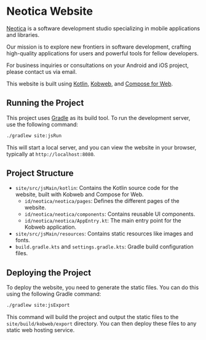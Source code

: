 # Neotica Website

[Neotica](https://neotica.id/) is a software development studio specializing in mobile applications and libraries.

Our mission is to explore new frontiers in software development, crafting high-quality applications for users and powerful tools for fellow developers.

For business inquiries or consultations on your Android and iOS project, please contact us via email.

This website is built using [Kotlin](https://kotlinlang.org/), [Kobweb](https://github.com/varabyte/kobweb), and [Compose for Web](https://compose-web.ui.jetbrains.org/).

## Running the Project

This project uses [Gradle](https://gradle.org/) as its build tool. To run the development server, use the following command:

```bash
./gradlew site:jsRun
```

This will start a local server, and you can view the website in your browser, typically at `http://localhost:8080`.

## Project Structure

- `site/src/jsMain/kotlin`: Contains the Kotlin source code for the website, built with Kobweb and Compose for Web.
  - `id/neotica/neotica/pages`: Defines the different pages of the website.
  - `id/neotica/neotica/components`: Contains reusable UI components.
  - `id/neotica/neotica/AppEntry.kt`: The main entry point for the Kobweb application.
- `site/src/jsMain/resources`: Contains static resources like images and fonts.
- `build.gradle.kts` and `settings.gradle.kts`: Gradle build configuration files.

## Deploying the Project

To deploy the website, you need to generate the static files. You can do this using the following Gradle command:

```bash
./gradlew site:jsExport
```

This command will build the project and output the static files to the `site/build/kobweb/export` directory. You can then deploy these files to any static web hosting service.